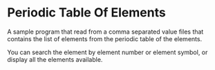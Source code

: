 # Periodic Table Of Elements
A sample program that read from a comma separated value files that contains the list of elements from the periodic table of the elements.

You can search the element by element number or element symbol, or display all the elements available.
